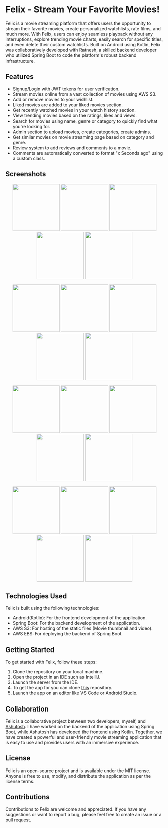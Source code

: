 # Felix - Stream Your Favorite Movies!

Felix is a movie streaming platform that offers users the opportunity to stream their favorite movies, create personalized watchlists, rate films, and much more. With Felix, users can enjoy seamless playback without any interruptions, explore trending movie charts, easily search for specific titles, and even delete their custom watchlists. Built on Android using Kotlin, Felix was collaboratively developed with Ratnesh, a skilled backend developer who utilized Spring Boot to code the platform's robust backend infrastructure.

## Features

- Signup/Login with JWT tokens for user verification.
- Stream movies online from a vast collection of movies using AWS S3.
- Add or remove movies to your wishlist.
- Liked movies are added to your liked movies section.
- Get recently watched movies in your watch history section.
- View trending movies based on the ratings, likes and views.
- Search for movies using name, genre or category to quickly find what you're looking for.
- Admin section to upload movies, create categories, create admins.
- Get similar movies on movie streaming page based on category and genre.
- Review system to add reviews and comments to a movie.
- Comments are automatically converted to format "x Seconds ago" using a custom class.


## Screenshots

<p align="center">
<img src ="https://ucarecdn.com/7e292bf4-2aa3-401f-befd-685e50313de0/1e.png" width="150" />
<img src ="https://ucarecdn.com/2893316c-2a5b-443d-a49f-315fd111b6d9/1b.png" width="150" />
<img src ="https://ucarecdn.com/0d12a82c-8b88-4872-8a40-4a1dff75c8b2/1c.png" width="150" />
<img src ="https://ucarecdn.com/4625a37d-1c93-44a7-9e0a-6faf5d210224/1d.png" width="150" />
<img src ="https://ucarecdn.com/7e292bf4-2aa3-401f-befd-685e50313de0/1e.png" width="150" />

</p>
<p align="center">
<img src ="https://ucarecdn.com/cf86f856-8d35-4d6b-884c-ca61b1f6d73c/2a.png" width="150" />
<img src ="https://ucarecdn.com/093b147c-aa8b-46fe-8935-7cb0b0b1af3f/2b.png" width="150" />
<img src ="https://ucarecdn.com/2aec7e1d-c843-44f4-b2ef-12ab5dac971c/2c.png" width="150" />
<img src ="https://ucarecdn.com/99796cee-c419-449b-9cf7-9664e8858df1/2d.png" width="150" />
<img src ="https://ucarecdn.com/e9b9d8d9-4f35-4fe0-885e-975d5d92e39b/2e.png" width="150" />
</p>
<p align="center">
<img src ="https://ucarecdn.com/d30b00b7-b4cf-44aa-8190-cab49b4632d9/3a.png" width="150" />
<img src ="https://ucarecdn.com/aa1c47bc-697b-481a-85ef-ef1639333c4a/3b.png" width="150" />
<img src ="https://ucarecdn.com/15c241df-deae-4a93-8942-6a5a3fe93eba/3c.png" width="150" />
<img src ="https://ucarecdn.com/7fcda9bb-ca1e-489b-b530-9dc5679415b1/3d.png" width="150" />
<img src ="https://ucarecdn.com/3669e543-d44b-42bd-bc0c-8473a379dde4/3e.png" width="150" />
</p>


<p align="center">
<img src ="https://ucarecdn.com/0e9e5ba6-2726-44ae-879d-0118ffede8d7/4a.png" width="150" />
<img src ="https://ucarecdn.com/74b16c1d-4fda-43c3-8351-d4db898661e9/4b.png" width="150" />
<img src ="https://ucarecdn.com/7db1093c-1688-41d0-8021-767636a36760/4c.png" width="150" />
<img src ="https://ucarecdn.com/967ce071-6586-476c-a41e-f52dbf82fa48/4d.png" width="150" />
<img src ="https://ucarecdn.com/a38fdfc4-91b8-451d-9dfa-52f41a992848/4e.png" width="150" />
</p>


## Technologies Used

Felix is built using the following technologies:

- Android(Kotlin): For the frontend development of the application.
- Spring Boot: For the backend development of the application.
- AWS S3: For hosting of the static files (Movie thumbnail and video).
- AWS EBS: For deploying the backend of Spring Boot.

## Getting Started

To get started with Felix, follow these steps:

1. Clone the repository on your local machine.
2. Open the project in an IDE such as IntelliJ.
3. Launch the server from the IDE.
4. To get the app for you can clone <a href="https://github.com/ashutosh-kumar-kushwaha/Felix">this</a> repository.
5. Launch the app on an editor like VS Code or Android Studio.

## Collaboration

Felix is a collaborative project between two developers, myself, and <a href="https://github.com/ashutosh-kumar-kushwaha">Ashutosh</a>. I have worked on the backend of the application using Spring Boot, while Ashutosh has developed the frontend using Kotlin. Together, we have created a powerful and user-friendly movie streaming application that is easy to use and provides users with an immersive experience.

## License

Felix is an open-source project and is available under the MIT license. Anyone is free to use, modify, and distribute the application as per the license terms.

## Contributions

Contributions to Felix are welcome and appreciated. If you have any suggestions or want to report a bug, please feel free to create an issue or a pull request.



